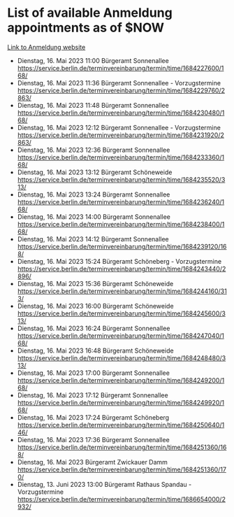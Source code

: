 # List of available Anmeldung appointments as of $NOW
[Link to Anmeldung website](https://service.berlin.de/terminvereinbarung/termin/tag.php?termin=1&anliegen[]=120686&dienstleisterlist=122210,122217,327316,122219,327312,122227,327314,122231,327346,122243,327348,122254,122252,329742,122260,329745,122262,329748,122271,327278,122273,327274,122277,327276,330436,122280,327294,122282,327290,122284,327292,122291,327270,122285,327266,122286,327264,122296,327268,150230,329760,122297,327286,122294,327284,122312,329763,122314,329775,122304,327330,122311,327334,122309,327332,317869,122281,327352,122279,329772,122283,122276,327324,122274,327326,122267,329766,122246,327318,122251,327320,122257,327322,122208,327298,122226,327300&herkunft=http%3A%2F%2Fservice.berlin.de%2Fdienstleistung%2F120686%2F)
- Dienstag, 16. Mai 2023 11:00 Bürgeramt Sonnenallee https://service.berlin.de/terminvereinbarung/termin/time/1684227600/168/
- Dienstag, 16. Mai 2023 11:36 Bürgeramt Sonnenallee - Vorzugstermine https://service.berlin.de/terminvereinbarung/termin/time/1684229760/2863/
- Dienstag, 16. Mai 2023 11:48 Bürgeramt Sonnenallee https://service.berlin.de/terminvereinbarung/termin/time/1684230480/168/
- Dienstag, 16. Mai 2023 12:12 Bürgeramt Sonnenallee - Vorzugstermine https://service.berlin.de/terminvereinbarung/termin/time/1684231920/2863/
- Dienstag, 16. Mai 2023 12:36 Bürgeramt Sonnenallee https://service.berlin.de/terminvereinbarung/termin/time/1684233360/168/
- Dienstag, 16. Mai 2023 13:12 Bürgeramt Schöneweide https://service.berlin.de/terminvereinbarung/termin/time/1684235520/313/
- Dienstag, 16. Mai 2023 13:24 Bürgeramt Sonnenallee https://service.berlin.de/terminvereinbarung/termin/time/1684236240/168/
- Dienstag, 16. Mai 2023 14:00 Bürgeramt Sonnenallee https://service.berlin.de/terminvereinbarung/termin/time/1684238400/168/
- Dienstag, 16. Mai 2023 14:12 Bürgeramt Sonnenallee https://service.berlin.de/terminvereinbarung/termin/time/1684239120/168/
- Dienstag, 16. Mai 2023 15:24 Bürgeramt Schöneberg - Vorzugstermine https://service.berlin.de/terminvereinbarung/termin/time/1684243440/2896/
- Dienstag, 16. Mai 2023 15:36 Bürgeramt Schöneweide https://service.berlin.de/terminvereinbarung/termin/time/1684244160/313/
- Dienstag, 16. Mai 2023 16:00 Bürgeramt Schöneweide https://service.berlin.de/terminvereinbarung/termin/time/1684245600/313/
- Dienstag, 16. Mai 2023 16:24 Bürgeramt Sonnenallee https://service.berlin.de/terminvereinbarung/termin/time/1684247040/168/
- Dienstag, 16. Mai 2023 16:48 Bürgeramt Schöneweide https://service.berlin.de/terminvereinbarung/termin/time/1684248480/313/
- Dienstag, 16. Mai 2023 17:00 Bürgeramt Sonnenallee https://service.berlin.de/terminvereinbarung/termin/time/1684249200/168/
- Dienstag, 16. Mai 2023 17:12 Bürgeramt Sonnenallee https://service.berlin.de/terminvereinbarung/termin/time/1684249920/168/
- Dienstag, 16. Mai 2023 17:24 Bürgeramt Schöneberg https://service.berlin.de/terminvereinbarung/termin/time/1684250640/146/
- Dienstag, 16. Mai 2023 17:36 Bürgeramt Sonnenallee https://service.berlin.de/terminvereinbarung/termin/time/1684251360/168/
- Dienstag, 16. Mai 2023  Bürgeramt Zwickauer Damm https://service.berlin.de/terminvereinbarung/termin/time/1684251360/170/
- Dienstag, 13. Juni 2023 13:00 Bürgeramt Rathaus Spandau - Vorzugstermine https://service.berlin.de/terminvereinbarung/termin/time/1686654000/2932/
